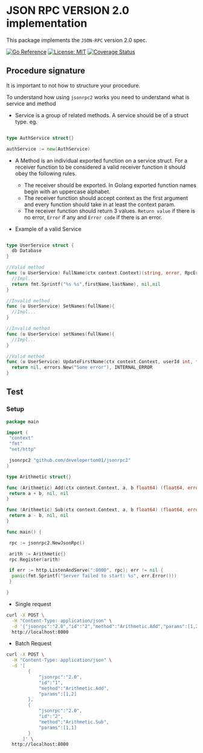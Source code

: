 # JSON RPC VERSION 2.0 implementation

This package implements the `JSON-RPC` version 2.0 spec.

[![Go Reference](https://pkg.go.dev/badge/github.com/developertom01/jsonrpc2.svg)](https://pkg.go.dev/github.com/developertom01/jsonrpc2)
[![License: MIT](https://img.shields.io/badge/License-MIT-yellow.svg)](https://opensource.org/licenses/MIT)
[![Coverage Status](https://coveralls.io/repos/github/developertom01/jsonrpc2/badge.svg?branch=main)](https://coveralls.io/github/developertom01/jsonrpc2?branch=main)

## Procedure signature

It is important to not how to structure your procedure.

To understand how using `jsonrpc2` works you need to understand what is service and method

- Service is a group of related methods. A service should be of a struct type.
eg.

```go

type AuthService struct{}

authService := new(AuthService)
```

- A Method is an individual exported function on a service struct.
For a receiver function to be considered a valid receiver function it should obey the following rules.
  - The receiver should be exported. In Golang exported function names begin with an uppercase alphabet.
  - The receiver function should accept context as the first argument and every function should take in at least the context param.
  - The receiver function should return 3 values. `Return value` if there is no error, `Error` if any and `Error code` if there is an error.

- Example of a valid Service

```go

type UserService struct {
  db Database
}

//Valid method
func (u UserService) FullName(ctx context.Context)(string, error, RpcErrorCode){
  //Impl...
  return fmt.Sprintf("%s %s",firstName,lastName), nil,nil
}

//Invalid method
func (u UserService) SetNames(fullName){
  //Impl...
}

//Invalid method
func (u UserService) setNames(fullName){
  //Impl...
}

//Valid method
func (u UserService) UpdateFirstName(ctx context.Context, userId int, firstName string) (User,error,RpcErrorCode){
  return nil, errors.New("Some error"), INTERNAL_ERROR
}


```

## Test

### Setup

```go
package main

import (
 "context"
 "fmt"
 "net/http"

 jsonrpc2 "github.com/developertom01/jsonrpc2"
)

type Arithmetic struct{}

func (Arithmetic) Add(ctx context.Context, a, b float64) (float64, error, *jsonrpc2.RpcErrorCode) {
 return a + b, nil, nil
}

func (Arithmetic) Sub(ctx context.Context, a, b float64) (float64, error, *jsonrpc2.RpcErrorCode) {
 return a - b, nil, nil
}

func main() {

 rpc := jsonrpc2.NewJsonRpc()

 arith := Arithmetic{}
 rpc.Register(arith)

 if err := http.ListenAndServe(":8000", rpc); err != nil {
  panic(fmt.Sprintf("Server failed to start: %s", err.Error()))
 }

}

```

- Single request

```bash
curl -X POST \
  -H "Content-Type: application/json" \
  -d '{"jsonrpc":"2.0","id":"2","method":"Arithmetic.Add","params":[1,2]}' \
  http://localhost:8000
```

- Batch Request

```bash
curl -X POST \
  -H "Content-Type: application/json" \
  -d '[
        {
            "jsonrpc":"2.0",
            "id":"1",
            "method":"Arithmetic.Add",
            "params":[1,2]
        },
        {
            "jsonrpc":"2.0",
            "id":"2",
            "method":"Arithmetic.Sub",
            "params":[1,1]
        }
      ]' \
  http://localhost:8000
```
